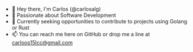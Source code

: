 - 👋 Hey there, I'm Carlos (@carlosalg)
- 👀 Passionate about Software Development
- 💼 Currently seeking opportunities to contribute to projects using Golang or Rust
- 📫 You can reach me here on GitHub or drop me a line at carloos15lcc@gmail.com


<!---
carlosalg/carlosalg is a ✨ special ✨ repository because its `README.md` (this file) appears on your GitHub profile.
You can click the Preview link to take a look at your changes.
--->
